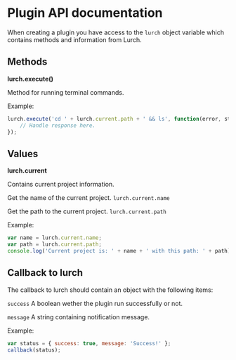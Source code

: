 # Plugin API documentation

When creating a plugin you have access to the `lurch` object variable which contains methods and information from Lurch.

## Methods
**lurch.execute()**

Method for running terminal commands.

Example:
```javascript
lurch.execute('cd ' + lurch.current.path + ' && ls', function(error, stdout, stderr) {
    // Handle response here.
});
```
## Values
**lurch.current**

Contains current project information.

Get the name of the current project.
`lurch.current.name`

Get the path to the current project.
`lurch.current.path`

Example:
```javascript
var name = lurch.current.name;
var path = lurch.current.path;
console.log('Current project is: ' + name + ' with this path: ' + path);
```

## Callback to lurch
The callback to lurch should contain an object with the following items:

`success` A boolean wether the plugin run successfully or not.

`message` A string containing notification message.

Example:
```javascript
var status = { success: true, message: 'Success!' };
callback(status);
```
